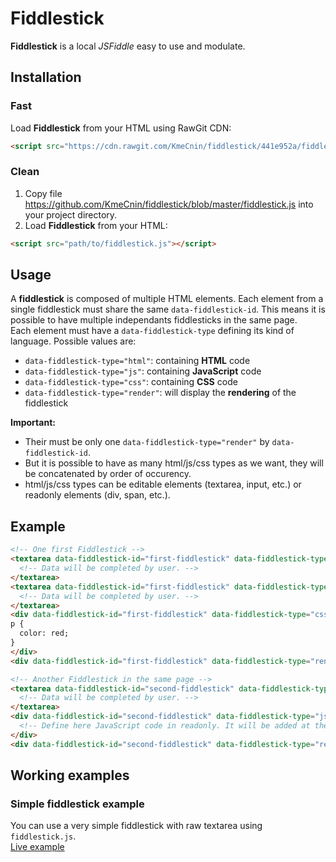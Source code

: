 # Fiddlestick
**Fiddlestick** is a local *JSFiddle* easy to use and modulate.

## Installation

### Fast
Load **Fiddlestick** from your HTML using RawGit CDN:
```html
<script src="https://cdn.rawgit.com/KmeCnin/fiddlestick/441e952a/fiddlestick.js"></script>
```

### Clean
1. Copy file https://github.com/KmeCnin/fiddlestick/blob/master/fiddlestick.js into your project directory.
2. Load **Fiddlestick** from your HTML:
```html
<script src="path/to/fiddlestick.js"></script>
```

## Usage
A **fiddlestick** is composed of multiple HTML elements.
Each element from a single fiddlestick must share the same `data-fiddlestick-id`. This means it is possible to have multiple independants fiddlesticks in the same page.  
Each element must have a `data-fiddlestick-type` defining its kind of language. Possible values are:
- `data-fiddlestick-type="html"`: containing **HTML** code
- `data-fiddlestick-type="js"`: containing **JavaScript** code
- `data-fiddlestick-type="css"`: containing **CSS** code
- `data-fiddlestick-type="render"`: will display the **rendering** of the fiddlestick  

**Important:**
- Their must be only one `data-fiddlestick-type="render"` by `data-fiddlestick-id`.
- But it is possible to have as many html/js/css types as we want, they will be concatenated by order of occurency.
- html/js/css types can be editable elements (textarea, input, etc.) or readonly elements (div, span, etc.).

## Example
```html
<!-- One first Fiddlestick -->
<textarea data-fiddlestick-id="first-fiddlestick" data-fiddlestick-type="html">
  <!-- Data will be completed by user. -->
</textarea>
<textarea data-fiddlestick-id="first-fiddlestick" data-fiddlestick-type="js">
  <!-- Data will be completed by user. -->
</textarea>
<div data-fiddlestick-id="first-fiddlestick" data-fiddlestick-type="css">
p {
  color: red;
}
</div>
<div data-fiddlestick-id="first-fiddlestick" data-fiddlestick-type="render"></div>

<!-- Another Fiddlestick in the same page -->
<textarea data-fiddlestick-id="second-fiddlestick" data-fiddlestick-type="js">
  <!-- Data will be completed by user. -->
</textarea>
<div data-fiddlestick-id="second-fiddlestick" data-fiddlestick-type="js">
  <!-- Define here JavaScript code in readonly. It will be added at the end of the previous code then rendered. -->
</div>
<div data-fiddlestick-id="second-fiddlestick" data-fiddlestick-type="render"></div>
```

## Working examples
### Simple fiddlestick example
You can use a very simple fiddlestick with raw textarea using `fiddlestick.js`.  
[Live example](https://kmecnin.github.io/fiddlestick/example/simple)
